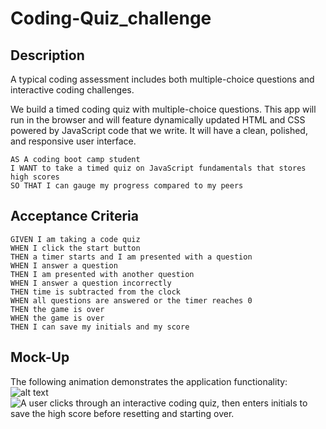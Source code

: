 # Coding-Quiz_challenge


## Description

 A typical coding assessment includes both multiple-choice questions and interactive coding challenges. 

We build a timed coding quiz with multiple-choice questions. This app will run in the browser and will feature dynamically updated HTML and CSS powered by JavaScript code that we write. It will have a clean, polished, and responsive user interface. 



```
AS A coding boot camp student
I WANT to take a timed quiz on JavaScript fundamentals that stores high scores
SO THAT I can gauge my progress compared to my peers
```

## Acceptance Criteria

```
GIVEN I am taking a code quiz
WHEN I click the start button
THEN a timer starts and I am presented with a question
WHEN I answer a question
THEN I am presented with another question
WHEN I answer a question incorrectly
THEN time is subtracted from the clock
WHEN all questions are answered or the timer reaches 0
THEN the game is over
WHEN the game is over
THEN I can save my initials and my score
```

## Mock-Up

The following animation demonstrates the application functionality:
![alt text](../04-Web-APIs/Coding-Quiz-challenge/Assets/04-web-apis-homework-demo.gif)
![A user clicks through an interactive coding quiz, then enters initials to save the high score before resetting and starting over.](./Assets/04-web-apis-homework-demo.gif)


